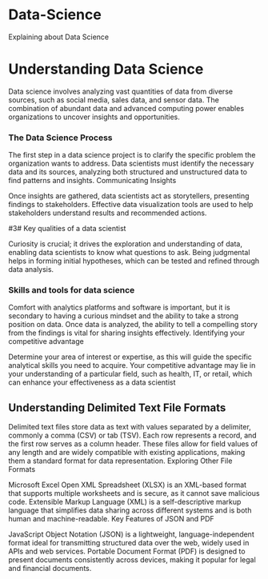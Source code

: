 # Data-Science
Explaining about Data Science 

# Understanding Data Science

Data science involves analyzing vast quantities of data from diverse sources, such as social media, sales data, and sensor data.
The combination of abundant data and advanced computing power enables organizations to uncover insights and opportunities.

### The Data Science Process

The first step in a data science project is to clarify the specific problem the organization wants to address.
Data scientists must identify the necessary data and its sources, analyzing both structured and unstructured data to find patterns and insights.
Communicating Insights

Once insights are gathered, data scientists act as storytellers, presenting findings to stakeholders.
Effective data visualization tools are used to help stakeholders understand results and recommended actions.

#3# Key qualities of a data scientist

Curiosity is crucial; it drives the exploration and understanding of data, enabling data scientists to know what questions to ask.
Being judgmental helps in forming initial hypotheses, which can be tested and refined through data analysis.

 ### Skills and tools for data science

Comfort with analytics platforms and software is important, but it is secondary to having a curious mindset and the ability to take a strong position on data.
Once data is analyzed, the ability to tell a compelling story from the findings is vital for sharing insights effectively.
Identifying your competitive advantage

Determine your area of interest or expertise, as this will guide the specific analytical skills you need to acquire.
Your competitive advantage may lie in your understanding of a particular field, such as health, IT, or retail, which can enhance your effectiveness as a data scientist

## Understanding Delimited Text File Formats

Delimited text files store data as text with values separated by a delimiter, commonly a comma (CSV) or tab (TSV). Each row represents a record, and the first row serves as a column header.
These files allow for field values of any length and are widely compatible with existing applications, making them a standard format for data representation.
Exploring Other File Formats

Microsoft Excel Open XML Spreadsheet (XLSX) is an XML-based format that supports multiple worksheets and is secure, as it cannot save malicious code.
Extensible Markup Language (XML) is a self-descriptive markup language that simplifies data sharing across different systems and is both human and machine-readable.
Key Features of JSON and PDF

JavaScript Object Notation (JSON) is a lightweight, language-independent format ideal for transmitting structured data over the web, widely used in APIs and web services.
Portable Document Format (PDF) is designed to present documents consistently across devices, making it popular for legal and financial documents.

